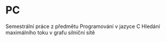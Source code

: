 # PC
Semestrální práce z předmětu Programování v jazyce C
Hledání maximálního toku v grafu silniční sítě
